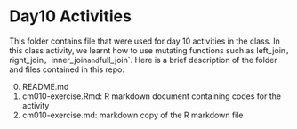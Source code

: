 # Day10  Activities

This folder contains file that were used for day 10 activities in the class. In this class activity, we learnt how to use  mutating functions such as left_join`, `right_join`, `inner_join` and `full_join`.  Here is a brief description of the folder and  files contained in this repo:

0. README.md
1. cm010-exercise.Rmd: R markdown document containing  codes for the activity
2. cm010-exercise.md:  markdown copy of the R markdown file

